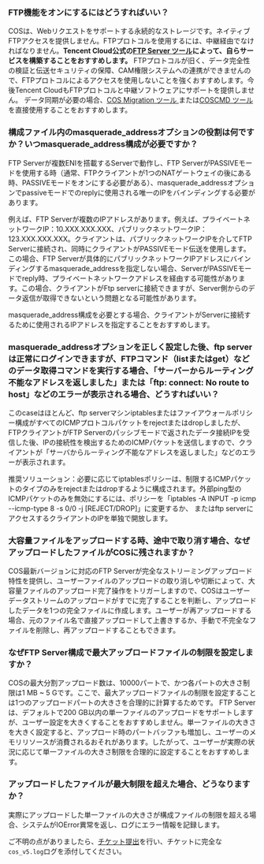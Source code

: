 ### FTP機能をオンにするにはどうすればいい？

COSは、Webリクエストをサポートする永続的なストレージです。ネイティブFTPアクセスを提供しません。FTPプロトコルを使用するには、中継経由でなければなりません。**Tencent Cloud公式の[FTP Server ツール](https://www.qcloud.com/document/product/436/7214 )によって、自らサービスを構築することをおすすめします。**
FTPプロトコルが旧く、データ完全性の検証と伝送セキュリティの保障、CAM権限システムへの連携ができませんので、FTPプロトコルによるアクセスを使用しないことを強くおすすめします。今後Tencent CloudもFTPプロトコルと中継ソフトウェアにサポートを提供しません。 
データ同期が必要の場合、[COS Migration ツール  ](https://www.qcloud.com/document/product/436/7133)または[COSCMD ツール](https://www.qcloud.com/document/product/436/10976)を直接使用することをおすすめします。

### 構成ファイル内のmasquerade_addressオプションの役割は何ですか？いつmasquerade_address構成が必要ですか？

FTP Serverが複数ENIを搭載するServerで動作し、FTP ServerがPASSIVEモードを使用する時（通常、FTPクライアントが1つのNATゲートウェイの後にある時、PASSIVEモードをオンにする必要がある）、masquerade_addressオプションでpassiveモードでのreplyに使用される唯一のIPをバインディングする必要があります。 

例えば、FTP Serverが複数のIPアドレスがあります。例えば、プライベートネットワークIP：10.XXX.XXX.XXX、パブリックネットワークIP：123.XXX.XXX.XXX。クライアントは、パブリックネットワークIPを介してFTP Serverに接続され、同時にクライアントがPASSIVEモード伝送を使用します。この場合、FTP Serverが具体的にパブリックネットワークIPアドレスにバインディングするmasquerade_addressを指定しない場合、ServerがPASSIVEモードでreply時、プライベートネットワークアドレスを経由する可能性があります。この場合、クライアントがFtp serverに接続できますが、Server側からのデータ返信が取得できないという問題となる可能性があります。

masquerade_address構成を必要とする場合、クライアントがServerに接続するために使用されるIPアドレスを指定することをおすすめします。

### masquerade_addressオプションを正しく設定した後、ftp serverは正常にログインできますが、FTPコマンド（listまたはget）などのデータ取得コマンドを実行する場合、「サーバーからルーティング不能なアドレスを返しました」または「ftp: connect: No route to host」などのエラーが表示される場合、どうすればいい？

このcaseはほとんど、ftp serverマシンiptablesまたはファイアウォールポリシー構成がすべてのICMPプロトコルパケットをrejectまたはdropしましたが、FTPクライアントがFTP Serverのパッシブモードで返されたデータ接続IPを受信した後、IPの接続性を検出するためのICMPパケットを送信しますので、クライアントが「サーバからルーティング不能なアドレスを返しました」などのエラーが表示されます。

推奨ソリューション：必要に応じてiptablesポリシーは、制限するICMPパケットのタイプのみをrejectまたはdropするように構成されます。外部ping型のICMPパケットのみを無効にするには、ポリシーを「iptables -A INPUT -p icmp --icmp-type 8 -s 0/0 -j [REJECT/DROP]」に変更するか、
またはftp serverにアクセスするクライアントのIPを単独で開放します。

### 大容量ファイルをアップロードする時、途中で取り消す場合、なぜアップロードしたファイルがCOSに残されますか？

COS最新バージョンに対応のFTP Serverが完全なストリーミングアップロード特性を提供し、ユーザーファイルのアップロードの取り消しや切断によって、大容量ファイルのアップロード完了操作をトリガーしますので、COSはユーザーデータストリームのアップロードがすでに完了することを判断し、アップロードしたデータを1つの完全ファイルに作成します。ユーザーが再アップロードする場合、元のファイル名で直接アップロードして上書きするか、手動で不完全なファイルを削除し、再アップロードすることもできます。

### なぜFTP Server構成で最大アップロードファイルの制限を設定しますか？

COSの最大分割アップロード数は、10000パートで、かつ各パートの大きさ制限は1 MB ~ 5 Gです。ここで、最大アップロードファイルの制限を設定することは1つのアップロードパートの大きさを合理的に計算するためです。
FTP Serverは、デフォルトで200 GB以内の単一ファイルのアップロードをサポートしますが、ユーザー設定を大きくすることをおすすめしません。単一ファイルの大きさを大きく設定すると、アップロード時のパートバッファも増加し、ユーザーのメモリリソースが消費されるおそれがあります。したがって、ユーザーが実際の状況に応じて単一ファイルの大きさ制限を合理的に設定することをおすすめします。

### アップロードしたファイルが最大制限を超えた場合、どうなりますか？

実際にアップロードした単一ファイルの大きさが構成ファイルの制限を超える場合、システムがIOError異常を返し、ログにエラー情報を記録します。

ご不明の点がありましたら、[チケット提出](https://console.cloud.tencent.com/workorder/category)を行い、チケットに完全な`cos_v5.log`ログを添付してください。

